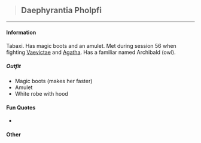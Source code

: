 >## Daephyrantia Pholpfi

---

#### Information

Tabaxi. Has magic boots and an amulet. Met during session 56 when fighting [Vaevictae](../NPCs/Vaevictae.md) and [Agatha](Agatha). Has a familiar named Archibald (owl).

##### Outfit

- Magic boots (makes her faster)
- Amulet
- White robe with hood

#### Fun Quotes

- 

#### Other
